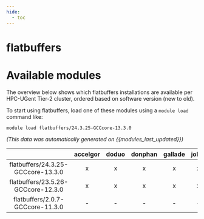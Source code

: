 ```yaml
---
hide:
  - toc
---
```


flatbuffers
===========

# Available modules


The overview below shows which flatbuffers installations are available per HPC-UGent Tier-2 cluster, ordered based on software version (new to old).

To start using flatbuffers, load one of these modules using a `module load` command like:

```shell
module load flatbuffers/24.3.25-GCCcore-13.3.0
```

*(This data was automatically generated on {{modules_last_updated}})*

| |accelgor|doduo|donphan|gallade|joltik|litleo|shinx|
| :---: | :---: | :---: | :---: | :---: | :---: | :---: | :---: |
|flatbuffers/24.3.25-GCCcore-13.3.0|x|x|x|x|x|x|x|
|flatbuffers/23.5.26-GCCcore-12.3.0|x|x|x|x|x|x|x|
|flatbuffers/2.0.7-GCCcore-11.3.0|-|-|-|-|-|x|x|
